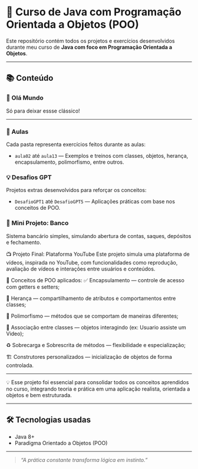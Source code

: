 # 🚀 Curso de Java com Programação Orientada a Objetos (POO)

Este repositório contém todos os projetos e exercícios desenvolvidos durante meu curso de **Java com foco em Programação Orientada a Objetos**.

---

## 📚 Conteúdo

### 👋 Olá Mundo
Só para deixar essse clássico!

---

### 📘 Aulas
Cada pasta representa exercícios feitos durante as aulas:

- `aula02` até `aula13` — Exemplos e treinos com classes, objetos, herança, encapsulamento, polimorfismo, entre outros.

### 💡 Desafios GPT
Projetos extras desenvolvidos para reforçar os conceitos:

- `DesafioGPT1` até `DesafioGPT5` — Aplicações práticas com base nos conceitos de POO.

### 🏦 Mini Projeto: Banco
Sistema bancário simples, simulando abertura de contas, saques, depósitos e fechamento.

📺 Projeto Final: Plataforma YouTube
Este projeto simula uma plataforma de vídeos, inspirada no YouTube, com funcionalidades como reprodução, avaliação de vídeos e interações entre usuários e conteúdos.

🔧 Conceitos de POO aplicados:
✅ Encapsulamento — controle de acesso com getters e setters;

🧬 Herança — compartilhamento de atributos e comportamentos entre classes;

🔁 Polimorfismo — métodos que se comportam de maneiras diferentes;

🤝 Associação entre classes — objetos interagindo (ex: Usuario assiste um Video);

♻️ Sobrecarga e Sobrescrita de métodos — flexibilidade e especialização;

🏗️ Construtores personalizados — inicialização de objetos de forma controlada.

---

💡 Esse projeto foi essencial para consolidar todos os conceitos aprendidos no curso, integrando teoria e prática em uma aplicação realista, orientada a objetos e bem estruturada.

---

## 🛠️ Tecnologias usadas

- Java 8+
- Paradigma Orientado a Objetos (POO)

---

> _“A prática constante transforma lógica em instinto.”_
